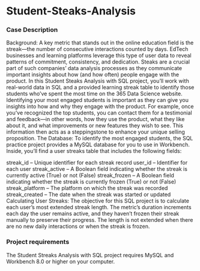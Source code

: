 # Student-Steaks-Analysis

### Case Description


Background: A key metric that stands out in the online education field is the streak—the number of consecutive interactions counted by days. EdTech businesses and learning platforms leverage this type of user data to reveal patterns of commitment, consistency, and dedication. Steaks are a crucial part of such companies’ data analysis processes as they communicate important insights about how (and how often) people engage with the product. In this Student Steaks Analysis with SQL project, you’ll work with real-world data in SQL and a provided learning streak table to identify those students who’ve spent the most time on the 365 Data Science website.  
Identifying your most engaged students is important as they can give you insights into how and why they engage with the product. For example, once you’ve recognized the top students, you can contact them for a testimonial and feedback—in other words, how they use the product, what they like about it, and what improvements or new features they wish to see. This information then acts as a steppingstone to enhance your unique selling proposition.
The Database: To identify the most engaged students, the SQL practice project provides a MySQL database for you to use in Workbench. Inside, you’ll find a user streaks table that includes the following fields:


 streak_id  – Unique identifier for each streak record
 user_id  – Identifier for each user
 streak_active  – A Boolean field indicating whether the streak is currently active (True) or not (False)
 streak_frozen  – A Boolean field indicating whether the streak is currently frozen (True) or not (False)
 streak_platform  – The platform on which the streak was recorded
 streak_created  – The date when the streak was started or updated
Calculating User Streaks: The objective for this SQL project is to calculate each user’s most extended streak length. The metric’s duration increments each day the user remains active, and they haven’t frozen their streak manually to preserve their progress. The length is not extended when there are no new daily interactions or when the streak is frozen.



### Project requirements

The Student Streaks Analysis with SQL project requires MySQL and Workbench 8.0 or higher on your computer.
